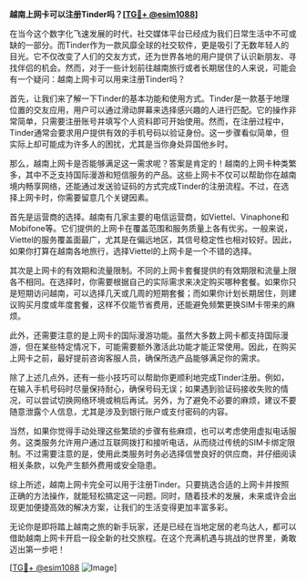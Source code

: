 **越南上网卡可以注册Tinder吗？[[TG💪+ @esim1088](https://t.me/s/esim1088)]**

在当今这个数字化飞速发展的时代，社交媒体平台已经成为我们日常生活中不可或缺的一部分。而Tinder作为一款风靡全球的社交软件，更是吸引了无数年轻人的目光。它不仅改变了人们的交友方式，还为世界各地的用户提供了认识新朋友、寻找伴侣的机会。然而，对于一些计划前往越南旅行或者长期居住的人来说，可能会有一个疑问：越南上网卡可以用来注册Tinder吗？

首先，让我们来了解一下Tinder的基本功能和使用方式。Tinder是一款基于地理位置的交友应用，用户可以通过滑动屏幕来选择感兴趣的人进行匹配。它的操作非常简单，只需要注册账号并填写个人资料即可开始使用。然而，在注册过程中，Tinder通常会要求用户提供有效的手机号码以验证身份。这一步骤看似简单，但实际上却可能成为许多人的困扰，尤其是当你身处异国他乡时。

那么，越南上网卡是否能够满足这一需求呢？答案是肯定的！越南的上网卡种类繁多，其中不乏支持国际漫游和短信服务的产品。这些上网卡不仅可以帮助你在越南境内畅享网络，还能通过发送验证码的方式完成Tinder的注册流程。不过，在选择上网卡时，你需要留意几个关键因素。

首先是运营商的选择。越南有几家主要的电信运营商，如Viettel、Vinaphone和Mobifone等。它们提供的上网卡在覆盖范围和服务质量上各有优劣。一般来说，Viettel的服务覆盖面最广，尤其是在偏远地区，其信号稳定性也相对较好。因此，如果你打算在越南各地旅行，选择Viettel的上网卡是一个不错的选择。

其次是上网卡的有效期和流量限制。不同的上网卡套餐提供的有效期限和流量上限各不相同。在选择时，你需要根据自己的实际需求来决定购买哪种套餐。如果你只是短期访问越南，可以选择几天或几周的短期套餐；而如果你计划长期居住，则建议购买月度或年度套餐，这样不仅能节省费用，还能避免频繁更换SIM卡带来的麻烦。

此外，还需要注意的是上网卡的国际漫游功能。虽然大多数上网卡都支持国际漫游，但在某些特定情况下，可能需要额外激活此功能才能正常使用。因此，在购买上网卡之前，最好提前咨询客服人员，确保所选产品能够满足你的需求。

除了上述几点外，还有一些小技巧可以帮助你更顺利地完成Tinder注册。例如，在输入手机号码时尽量保持耐心，确保号码无误；如果遇到验证码接收失败的情况，可以尝试切换网络环境或稍后再试。另外，为了避免不必要的麻烦，建议不要随意泄露个人信息，尤其是涉及到银行账户或支付密码的内容。

当然，如果你觉得手动处理这些繁琐的步骤有些麻烦，也可以考虑使用虚拟电话服务。这类服务允许用户通过互联网拨打和接听电话，从而绕过传统的SIM卡绑定限制。不过需要注意的是，使用此类服务时务必选择信誉良好的供应商，并仔细阅读相关条款，以免产生额外费用或安全隐患。

综上所述，越南上网卡完全可以用于注册Tinder。只要挑选合适的上网卡并按照正确的方法操作，就能轻松搞定这一问题。同时，随着技术的发展，未来或许会出现更加便捷高效的解决方案，让我们的生活变得更加丰富多彩。

无论你是即将踏上越南之旅的新手玩家，还是已经在当地定居的老鸟达人，都可以借助越南上网卡开启一段全新的社交旅程。在这个充满机遇与挑战的世界里，勇敢迈出第一步吧！

[[TG💪+ @esim1088](https://t.me/s/esim1088) ![Image](https://i.postimg.cc/4NQfJmqS/Snipaste-2025-05-13-00-14-12.png)]
